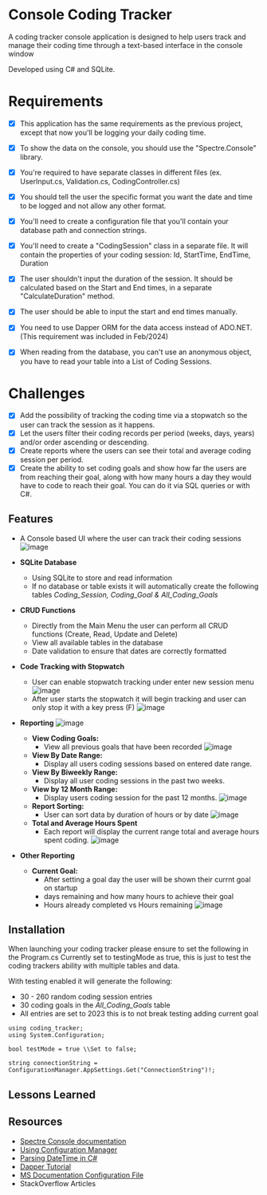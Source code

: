 ﻿# Console Coding Tracker
A coding tracker console application is designed to help users track and manage their coding time through a text-based interface in the console window

Developed using C# and SQLite.

# Requirements
- [X] This application has the same requirements as the previous project, except that now you'll be logging your daily coding time.
- [x] To show the data on the console, you should use the "Spectre.Console" library.
- [x] You're required to have separate classes in different files (ex. UserInput.cs, Validation.cs, CodingController.cs)
- [x] You should tell the user the specific format you want the date and time to be logged and not allow any other format.
- [x] You'll need to create a configuration file that you'll contain your database path and connection strings.
- [x] You'll need to create a "CodingSession" class in a separate file. It will contain the properties of your coding session: Id, StartTime, EndTime, Duration
- [x] The user shouldn't input the duration of the session. It should be calculated based on the Start and End times, in a separate "CalculateDuration" method.
- [x] The user should be able to input the start and end times manually.
- [x] You need to use Dapper ORM for the data access instead of ADO.NET. (This requirement was included in Feb/2024)
- [x] When reading from the database, you can't use an anonymous object, you have to read your table into a List of Coding Sessions.


# Challenges
- [x] Add the possibility of tracking the coding time via a stopwatch so the user can track the session as it happens.
- [x] Let the users filter their coding records per period (weeks, days, years) and/or order ascending or descending.
- [x] Create reports where the users can see their total and average coding session per period.
- [x] Create the ability to set coding goals and show how far the users are from reaching their goal, along with how many hours a day they would have to code to reach their goal. You can do it via SQL queries or with C#.

## Features
* A Console based UI where the user can track their coding sessions
![image](https://github.com/GetTeched/CodeReviews.Console.CodingTracker/assets/1556111/0ddb6bf1-c0de-4470-a97c-36acd6a52c06)

* **SQLite Database**
     - Using SQLite to store and read information
     - If no database or table exists it will automatically create the following tables _Coding_Session, Coding_Goal & All_Coding_Goals_
 
* **CRUD Functions**
    - Directly from the Main Menu the user can perform all CRUD functions (Create, Read, Update and Delete)
    - View all available tables in the database
    - Date validation to ensure that dates are correctly formatted

* **Code Tracking with Stopwatch**
    - User can enable stopwatch tracking under enter new session menu ![image](https://github.com/GetTeched/CodeReviews.Console.CodingTracker/assets/1556111/b1e2d279-49c3-4874-8cd1-8dc27790cfc8)
    - After user starts the stopwatch it will begin tracking and user can only stop it with a key press (F) ![image](https://github.com/GetTeched/CodeReviews.Console.CodingTracker/assets/1556111/7c5969b5-8742-4d17-ae98-e6e0c6a44b30)

* **Reporting** ![image](https://github.com/GetTeched/CodeReviews.Console.CodingTracker/assets/1556111/060d2263-127e-49a1-b9bd-3e8e690dd2d7)
    - **View Coding Goals:**
        - View all previous goals that have been recorded ![image](https://github.com/GetTeched/CodeReviews.Console.CodingTracker/assets/1556111/50210fb4-50c2-4195-8ef4-0082646ec78f)
    - **View By Date Range:**
        - Display all users coding sessions based on entered date range.
    - **View By Biweekly Range:**
        - Display all user coding sessions in the past two weeks.
    - **View by 12 Month Range:**
        - Display users coding session for the past 12 months.
        ![image](https://github.com/GetTeched/CodeReviews.Console.CodingTracker/assets/1556111/693ca9d8-ca5b-49d7-886e-cde2abad65c5)
    - **Report Sorting:**
        - User can sort data by duration of hours or by date ![image](https://github.com/GetTeched/CodeReviews.Console.CodingTracker/assets/1556111/441ab7d7-147e-4afa-9487-bc59581fd2bf)
    - **Total and Average Hours Spent**
        - Each report will display the current range total and average hours spent coding. ![image](https://github.com/GetTeched/CodeReviews.Console.CodingTracker/assets/1556111/cf70479a-4092-4466-b5f1-674a854fb410)
* **Other Reporting**
    - **Current Goal:**
        - After setting a goal day the user will be shown their currnt goal on startup
        - days remaining and how many hours to achieve their goal
        - Hours already completed vs Hours remaining
        ![image](https://github.com/GetTeched/CodeReviews.Console.CodingTracker/assets/1556111/253063fc-cf10-4e7a-a279-9dd4f0bb5620)

## Installation
When launching your coding tracker please ensure to set the following in the Program.cs
Currently set to testingMode as true, this is just to test the coding trackers ability with multiple tables and data.

With testing enabled it will generate the following:
* 30 - 260 random coding session entries
* 30 coding goals in the _All_Coding_Goals_ table
* All entries are set to 2023 this is to not break testing adding current goal

```
using coding_tracker;
using System.Configuration;

bool testMode = true \\Set to false;

string connectionString = ConfigurationManager.AppSettings.Get("ConnectionString")!;
```

## Lessons Learned



## Resources
- [Spectre Console documentation](https://spectreconsole.net/)
- [Using Configuration Manager](https://docs.microsoft.com/en-us/troubleshoot/dotnet/csharp/store-custom-information-config-file)
- [Parsing DateTime in C#](https://stackoverflow.com/questions/3719/how-to-validate-a-datetime-in-c)
- [Dapper Tutorial](https://www.learndapper.com/)
- [MS Documentation Configuration File](https://docs.microsoft.com/en-us/troubleshoot/dotnet/csharp/store-custom-information-config-file)
- StackOverflow Articles